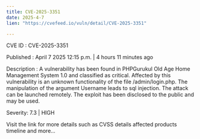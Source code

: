 ```yaml
---
title: CVE-2025-3351
date: 2025-4-7
lien: "https://cvefeed.io/vuln/detail/CVE-2025-3351"

---
```


CVE ID : CVE-2025-3351

Published :  April 7
2025
12:15 p.m. | 4 hours
11 minutes ago

Description : A vulnerability has been found in PHPGurukul Old Age Home Management System 1.0 and classified as critical. Affected by this vulnerability is an unknown functionality of the file /admin/login.php. The manipulation of the argument Username leads to sql injection. The attack can be launched remotely. The exploit has been disclosed to the public and may be used.

Severity: 7.3 | HIGH

Visit the link for more details
such as CVSS details
affected products
timeline
and more...
